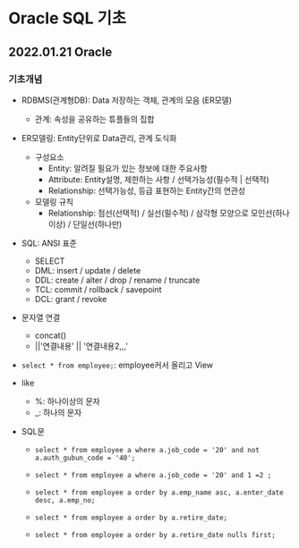 # Oracle SQL 기초

## 2022.01.21 Oracle

### 기초개념

- RDBMS(관계형DB): Data 저장하는 객체, 관계의 모음 (ER모델)
  - 관계: 속성을 공유하는 튜플들의 집합
- ER모델링: Entity단위로 Data관리, 관계 도식화
  - 구성요소
    - Entity: 알려질 필요가 있는 정보에 대한 주요사항
    - Attribute: Entity설명, 제한하는 사항 / 선택가능성(필수적 | 선택적)
    - Relationship: 선택가능성, 등급 표현하는 Entity간의 연관성
  - 모델링 규칙
    - Relationship: 점선(선택적) / 실선(필수적) / 삼각형 모양으로 모인선(하나이상) / 단일선(하나만)
- SQL: ANSI 표준
  - SELECT
  - DML: insert / update / delete
  - DDL: create / alter / drop / rename / truncate
  - TCL: commit / rollback / savepoint
  - DCL: grant / revoke
- 문자열 연결
  - concat()
  - ||'연결내용' || '연결내용2,,,'
- `select * from employee;`: employee커서 올리고 View
- like
  - %: 하나이상의 문자
  - \_: 하나의 문자
- SQL문

  - `select * from employee a where a.job_code = '20' and not a.auth_gubun_code = '40';`

  - `select * from employee a where a.job_code = '20' and 1 =2 ;`

  - `select * from employee a order by a.emp_name asc, a.enter_date desc, a.emp_no;`

  - `select * from employee a order by a.retire_date;`

  - `select * from employee a order by a.retire_date nulls first;`
